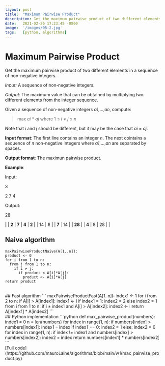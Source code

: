 ```yaml
---
layout: post
title:  "Maximum Pairwise Product"
description: Get the maximum pairwise product of two different elements in a sequence of non-negative integers.
date:   2021-02-26 17:23:45 -0800
image:  '/images/05-2.jpg'
tags:   [python, algorithms]
---
```


# Maximum Pairwise Product

Get the maximum pairwise product of two different elements in a sequence of non-negative integers.

_Input:_ A sequence of non-negative integers.

_Output:_ The maximum value that can be obtained by multiplying two different elements from the integer sequence.

Given a sequence of non-negative integers _a1_,...,_an_, compute:
> max _ai_ * _aj_ where 1 ≤ _i_ ≠ _j_ ≤ _n_

Note that _i_ and _j_ should be different, but it may be the case that _ai_ = _aj_. 

**Input format**: The first line contains an integer _n_. The next cointains a sequence of _n_ non-negative integers where _a1_,...,_an_ are separated by spaces.

**Output format**: The maximun pairwise product.

**Example**:

Input:

3

2 7 4

Output:

28


|       | **2** | **7** | **4** 
| **2** | | 14 | 8 |
| **7** | 14 |  | **28** | 
| **4** | 8 | 28 |  | 


## Naive algorithm

```
maxPairwiseProductNaive(A[1..n]):
product <- 0
for i from 1 to n:
  from j from 1 to n:
    if i ≠ j:
      if product < A[i]*A[j]:
        product <- A[i]*A[j]
return product        
```
<br>
## Fast algorithm
```
maxPairwiseProductFast(A[1..n]):
index1 <- 1
for i from 2 to n:
  if A[i] > A[index1]:
    index1 <- i
if index1 = 1:
  index2 = 2
else
  index2 = 1
from i from 1 to n:
  if i ≠ index1 and A[i] > A[index2]:
    index2 <- i
return A[index1] * A[index2]        
```
<br>
## Python implementation
```python
def max_pairwise_product(numbers):
    index1 = 0
    n = len(numbers)
    for index in range(1, n):
        if numbers[index] > numbers[index1]:
            index1 = index
    if index1 == 0:
        index2 = 1
    else:
        index2 = 0
    for index in range(1, n):
        if index != index1 and numbers[index] > numbers[index2]:
            index2 = index
    return numbers[index1] * numbers[index2]
```
<br>
[Full code](https://github.com/mauroLaine/algorithms/blob/main/w1/max_pairwise_product.py)